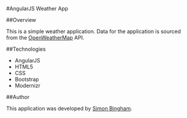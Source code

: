 #AngularJS Weather App

##Overview

This is a simple weather application. Data for the application is sourced from the [OpenWeatherMap](http://openweathermap.org/API) API.

##Technologies

- AngularJS
- HTML5
- CSS
- Bootstrap
- Modernizr

##Author

This application was developed by [Simon Bingham](https://twitter.com/simonbingham).